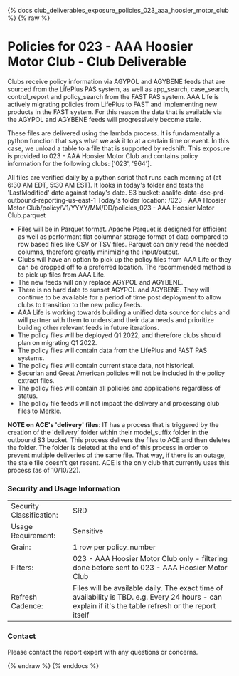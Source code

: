 
{% docs club_deliverables_exposure_policies_023_aaa_hoosier_motor_club %}
{% raw %}

# Policies for 023 - AAA Hoosier Motor Club - Club Deliverable
Clubs receive policy information via AGYPOL and AGYBENE feeds that are sourced from the LifePlus 
PAS system, as well as app_search, case_search, control_report and policy_search from the FAST 
PAS system. AAA Life is actively migrating policies from LifePlus to FAST and implementing new 
products in the FAST system. For this reason the data that is available via the AGYPOL and 
AGYBENE feeds will progressively become stale. 

These files are delivered using the lambda process. It is fundamentally a python function that
says what we ask it to at a certain time or event. In this case, we unload a table to a
file that is supported by redshift. This exposure is provided to 023 - AAA Hoosier Motor Club and contains
policy information for the following clubs: ['023', '964'].

All files are verified daily by a python script that runs each morning at (at 6:30 AM EDT,
5:30 AM EST). It looks in today's folder and tests the 'LastModified' date against today's date.
S3 bucket: aaalife-data-dse-prd-outbound-reporting-us-east-1
Today's folder location: /023 - AAA Hoosier Motor Club/policy/V1/YYYY/MM/DD/policies_023 - AAA Hoosier Motor Club.parquet

- Files will be in Parquet format. Apache Parquet is designed for efficient as well as performant
  flat columnar storage format of data compared to row based files like CSV or TSV files. Parquet
  can only read the needed columns, therefore greatly minimizing the input/output.
- Clubs will have an option to pick up the policy files from AAA Life or they can be dropped
  off to a preferred location. The recommended method is to pick up files from AAA Life.
- The new feeds will only replace AGYPOL and AGYBENE.
- There is no hard date to sunset AGYPOL and AGYBENE. They will continue to be available for a
  period of time post deployment to allow clubs to transition to the new policy feeds.
- AAA Life is working towards building a unified data source for clubs and will partner with them
  to understand their data needs and prioritize building other relevant feeds in future iterations.
- The policy files will be deployed Q1 2022, and therefore clubs should plan on migrating Q1 2022.
- The policy files will contain data from the LifePlus and FAST PAS systems.
- The policy files will contain current state data, not historical.
- Securian and Great American policies will not be included in the policy extract files.
- The policy files will contain all policies and applications regardless of status.
- The policy file feeds will not impact the delivery and processing club files to Merkle.

**NOTE on ACE's 'delivery' files**: IT has a process that is triggered by the creation of the
'delivery' folder within their model_suffix folder in the outbound S3 bucket. This process
delivers the files to ACE and then deletes the folder. The folder is deleted at the end of
this process in order to prevent multiple deliveries of the same file. That way, if there
is an outage, the stale file doesn't get resent. ACE is the only club that currently uses this
process (as of 10/10/22).

### Security and Usage Information
|     |     |
| --- | --- |
| Security Classification: | SRD  |
| Usage Requirement:       | Sensitive |
| Grain:                   | 1 row per policy_number |
| Filters:                 | 023 - AAA Hoosier Motor Club only - filtering done before sent to 023 - AAA Hoosier Motor Club |
| Refresh Cadence:         | Files will be available daily. The exact time of availability is TBD. e.g. Every 24 hours - can explain if it's the table refresh or the report itself |

### Contact
Please contact the report expert with any questions or concerns.

{% endraw %}
{% enddocs %}
    
